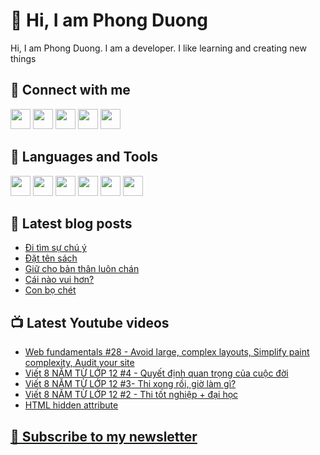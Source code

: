 # 👋 Hi, I am Phong Duong

Hi, I am Phong Duong. I am a developer. I like learning and creating new things

## 🔗 Connect with me
[<img height="32" width="32" src="https://cdn.jsdelivr.net/npm/simple-icons@v3/icons/youtube.svg" />](https://www.youtube.com/channel/UCXykqt3V2-9bYXKWZRcH0rA)
[<img height="32" width="32" src="https://cdn.jsdelivr.net/npm/simple-icons@v3/icons/instagram.svg" />](https://www.instagram.com/phongduonglh)
[<img height="32" width="32" src="https://cdn.jsdelivr.net/npm/simple-icons@v3/icons/twitter.svg" />](https://twitter.com/phongduonglh)
[<img height="32" width="32" src="https://cdn.jsdelivr.net/npm/simple-icons@v3/icons/facebook.svg" />](https://www.facebook.com/phongduonglh)
[<img height="32" width="32" src="https://cdn.jsdelivr.net/npm/simple-icons@v3/icons/linkedin.svg" />](https://www.linkedin.com/in/phongduonglh)

## 🧰 Languages and Tools

[<img height="32" width="32" src="https://cdn.jsdelivr.net/npm/simple-icons@v3/icons/javascript.svg" />](javascript)
[<img height="32" width="32" src="https://cdn.jsdelivr.net/npm/simple-icons@v3/icons/html5.svg" />](html5)
[<img height="32" width="32" src="https://cdn.jsdelivr.net/npm/simple-icons@v3/icons/css3.svg" />](css3)
[<img height="32" width="32" src="https://cdn.jsdelivr.net/npm/simple-icons@v3/icons/node-dot-js.svg" />](nodejs)
[<img height="32" width="32" src="https://cdn.jsdelivr.net/npm/simple-icons@v3/icons/react.svg" />](react)
[<img height="32" width="32" src="https://cdn.jsdelivr.net/npm/simple-icons@v3/icons/vue-dot-js.svg" />](vue)

## 📝 Latest blog posts

<!-- BLOG-POST-LIST:START -->
- [Đi tìm sự chú ý](https://phongduong.dev/blog/2021/04/di-tim-su-chu-y/)
- [Đặt tên sách](https://phongduong.dev/blog/2021/04/dat-ten-sach/)
- [Giữ cho bản thân luôn chán](https://phongduong.dev/blog/2021/04/giu-cho-ban-than-luon-chan/)
- [Cái nào vui hơn?](https://phongduong.dev/blog/2021/04/cai-nao-vui-hon/)
- [Con bọ chét](https://phongduong.dev/blog/2021/04/con-bo-chet/)
<!-- BLOG-POST-LIST:END -->

## 📺 Latest Youtube videos

<!-- YOUTUBE-VIDEO-LIST:START -->
- [Web fundamentals #28 - Avoid large, complex layouts, Simplify paint complexity, Audit your site](https://www.youtube.com/watch?v=Y4NOPKJ4IFE)
- [Viết 8 NĂM TỪ LỚP 12 #4 - Quyết định quan trọng của cuộc đời](https://www.youtube.com/watch?v=WcaVcGSDlEk)
- [Viết 8 NĂM TỪ LỚP 12 #3- Thi xong rồi, giờ làm gì?](https://www.youtube.com/watch?v=dHjMShcU85Q)
- [Viết 8 NĂM TỪ LỚP 12 #2 - Thi tốt nghiệp + đại học](https://www.youtube.com/watch?v=AF7gdxfpjno)
- [HTML hidden attribute](https://www.youtube.com/watch?v=hAqeZIj_xkg)
<!-- YOUTUBE-VIDEO-LIST:END -->

## [💌 Subscribe to my newsletter](https://koogio.substack.com/)
